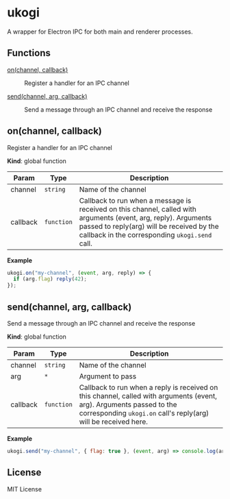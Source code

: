 # ukogi

A wrapper for Electron IPC for both main and renderer processes.

## Functions

<dl>
<dt><a href="#on">on(channel, callback)</a></dt>
<dd><p>Register a handler for an IPC channel</p>
</dd>
<dt><a href="#send">send(channel, arg, callback)</a></dt>
<dd><p>Send a message through an IPC channel and receive the response</p>
</dd>
</dl>

<a name="on"></a>

## on(channel, callback)
Register a handler for an IPC channel

**Kind**: global function  

| Param | Type | Description |
| --- | --- | --- |
| channel | <code>string</code> | Name of the channel |
| callback | <code>function</code> | Callback to run when a message is received on this channel, called with arguments (event, arg, reply). Arguments passed to reply(arg) will be received by the callback in the corresponding `ukogi.send` call. |

**Example**  
```js
ukogi.on("my-channel", (event, arg, reply) => {
  if (arg.flag) reply(42);
});
```
<a name="send"></a>

## send(channel, arg, callback)
Send a message through an IPC channel and receive the response

**Kind**: global function  

| Param | Type | Description |
| --- | --- | --- |
| channel | <code>string</code> | Name of the channel |
| arg | <code>\*</code> | Argument to pass |
| callback | <code>function</code> | Callback to run when a reply is received on this channel, called with arguments (event, arg). Arguments passed to the corresponding `ukogi.on` call's reply(arg) will be received here. |

**Example**  
```js
ukogi.send("my-channel", { flag: true }, (event, arg) => console.log(arg)); // -> 42
```

## License

MIT License
